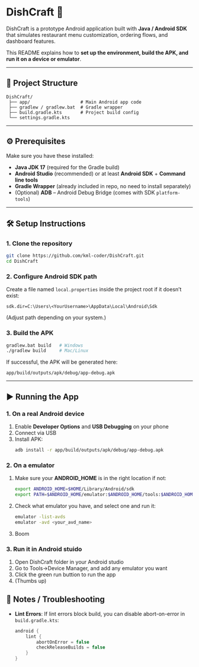# DishCraft 🍕

DishCraft is a prototype Android application built with **Java / Android SDK** that simulates restaurant menu customization, ordering flows, and dashboard features.

This README explains how to **set up the environment, build the APK, and run it on a device or emulator**.

---

## 📂 Project Structure
```
DishCraft/
 ├── app/                   # Main Android app code
 ├── gradlew / gradlew.bat  # Gradle wrapper
 ├── build.gradle.kts       # Project build config
 └── settings.gradle.kts
```

---

## ⚙️ Prerequisites

Make sure you have these installed:

- **Java JDK 17** (required for the Gradle build)  
- **Android Studio** (recommended) or at least **Android SDK** + **Command line tools**  
- **Gradle Wrapper** (already included in repo, no need to install separately)  
- (Optional) **ADB** – Android Debug Bridge (comes with SDK `platform-tools`)  

---

## 🛠 Setup Instructions

### 1. Clone the repository
```bash
git clone https://github.com/kml-coder/DishCraft.git
cd DishCraft
```

### 2. Configure Android SDK path
Create a file named `local.properties` inside the project root if it doesn’t exist:

```
sdk.dir=C:\Users\<YourUsername>\AppData\Local\Android\Sdk
```

(Adjust path depending on your system.)

### 3. Build the APK
```bash
gradlew.bat build   # Windows
./gradlew build     # Mac/Linux
```

If successful, the APK will be generated here:
```
app/build/outputs/apk/debug/app-debug.apk
```

---

## ▶️ Running the App

### 1. On a real Android device
1. Enable **Developer Options** and **USB Debugging** on your phone  
2. Connect via USB  
3. Install APK:
   ```bash
   adb install -r app/build/outputs/apk/debug/app-debug.apk
   ```
### 2. On a emulator
1. Make sure your **ANDROID_HOME** is in the right location if not:
   ```bash
   export ANDROID_HOME=$HOME/Library/Android/sdk
   export PATH=$ANDROID_HOME/emulator:$ANDROID_HOME/tools:$ANDROID_HOME/tools/bin:$ANDROID_HOME/platform-tools:$PATH
   ```
2. Check what emulator you have, and select one and run it:
   ```bash
   emulator -list-avds
   emulator -avd <your_avd_name>
   ```
3. Boom

### 3. Run it in Android stuido
1. Open DishCraft folder in your Android studio
2. Go to Tools->Device Manager, and add any emulator you want
3. Click the green run buttion to run the app
4. (Thumbs up)

## 🚧 Notes / Troubleshooting
- **Lint Errors**: If lint errors block build, you can disable abort-on-error in `build.gradle.kts`:  
  ```kotlin
  android {
      lint {
          abortOnError = false
          checkReleaseBuilds = false
      }
  }
  ```

 
